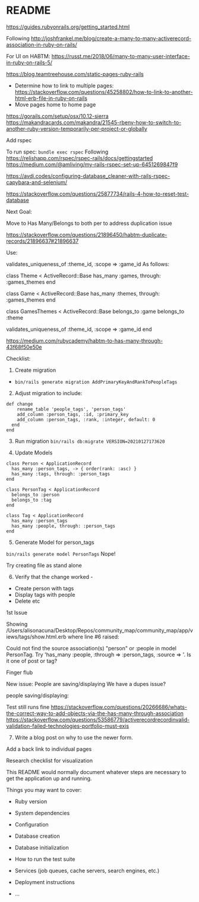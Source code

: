 # README

https://guides.rubyonrails.org/getting_started.html


Following http://joshfrankel.me/blog/create-a-many-to-many-activerecord-association-in-ruby-on-rails/

For UI on HABTM: https://russt.me/2018/06/many-to-many-user-interface-in-ruby-on-rails-5/

https://blog.teamtreehouse.com/static-pages-ruby-rails


- Determine how to link to multiple pages: https://stackoverflow.com/questions/45258802/how-to-link-to-another-html-erb-file-in-ruby-on-rails
- Move pages home to home page


https://gorails.com/setup/osx/10.12-sierra
https://makandracards.com/makandra/21545-rbenv-how-to-switch-to-another-ruby-version-temporarily-per-project-or-globally

Add rspec

To run spec: `bundle exec rspec`
Following https://relishapp.com/rspec/rspec-rails/docs/gettingstarted
https://medium.com/@amliving/my-rails-rspec-set-up-6451269847f9

https://avdi.codes/configuring-database_cleaner-with-rails-rspec-capybara-and-selenium/

https://stackoverflow.com/questions/25877734/rails-4-how-to-reset-test-database

Next Goal:

Move to Has Many/Belongs to both per to address duplication issue

https://stackoverflow.com/questions/21896450/habtm-duplicate-records/21896637#21896637

Use:

validates_uniqueness_of :theme_id, :scope => :game_id
As follows:

class Theme < ActiveRecord::Base
  has_many :games, through: :games_themes
end

class Game < ActiveRecord::Base
  has_many :themes, through: :games_themes
end

class GamesThemes < ActiveRecord::Base
  belongs_to :game
  belongs_to :theme

  validates_uniqueness_of :theme_id, :scope => :game_id
end

https://medium.com/rubycademy/habtm-to-has-many-through-43f68f50e50e

Checklist:

1. Create migration
- `bin/rails generate migration AddPrimaryKeyAndRankToPeopleTags`
2. Adjust migration to include:
```
def change
    rename_table 'people_tags', 'person_tags'
    add_column :person_tags, :id, :primary_key
    add_column :person_tags, :rank, :integer, default: 0
  end
end  
```  
3. Run migration `bin/rails db:migrate VERSION=20210127173620`

4. Update Models

```
class Person < ApplicationRecord
  has_many :person_tags, -> { order(rank: :asc) }
  has_many :tags, through: :person_tags
end
```

```
class PersonTag < ApplicationRecord
  belongs_to :person
  belongs_to :tag
end
```

```
class Tag < ApplicationRecord
  has_many :person_tags
  has_many :people, through: :person_tags
end
```

5. Generate Model for person_tags

`bin/rails generate model PersonTags`
Nope!

Try creating file as stand alone

6. Verify that the change worked -
- Create person with tags
- Display tags with people
- Delete etc

1st Issue

Showing /Users/alisonacuna/Desktop/Repos/community_map/community_map/app/views/tags/show.html.erb where line #6 raised:

Could not find the source association(s) "person" or :people in model PersonTag. Try 'has_many :people, :through => :person_tags, :source => <name>'. Is it one of post or tag?

Finger flub

New issue: People are saving/displaying
We have a dupes issue?

people saving/displaying:

Test still runs fine
https://stackoverflow.com/questions/20266686/whats-the-correct-way-to-add-objects-via-the-has-many-through-association
https://stackoverflow.com/questions/53586779/activerecordrecordinvalid-validation-failed-technologies-portfolio-must-exis

7. Write a blog post on why to use the newer form.






Add a back link to individual pages

Research checklist for visualization

This README would normally document whatever steps are necessary to get the
application up and running.

Things you may want to cover:

* Ruby version

* System dependencies

* Configuration

* Database creation

* Database initialization

* How to run the test suite

* Services (job queues, cache servers, search engines, etc.)

* Deployment instructions

* ...
